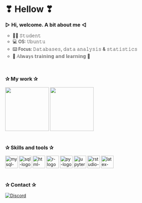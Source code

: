 # ❣ Hellow ❣

### ▷ Hi, welcome. A bit about me ◁
  <ul type="circle">
     <li> 👩‍💻️ 𝚂𝚝𝚞𝚍𝚎𝚗𝚝 </li>
     <li> 💻 OS: 𝚄𝚋𝚞𝚗𝚝𝚞 </li>
     <li> ⌨️ Focus: 𝙳𝚊𝚝𝚊𝚋𝚊𝚜𝚎𝚜, 𝚍𝚊𝚝𝚊 𝚊𝚗𝚊𝚕𝚢𝚜𝚒𝚜 & 𝚜𝚝𝚊𝚝𝚒𝚜𝚝𝚒𝚌𝚜 </li>
     <li> 🌺️ 𝔸𝕝𝕨𝕒𝕪𝕤 𝕥𝕣𝕒𝕚𝕟𝕚𝕟𝕘 𝕒𝕟𝕕 𝕝𝕖𝕒𝕣𝕟𝕚𝕟𝕘 🌺️</li>
  </ul>

<br>

### ✰ My work ✰
<div>
	<img height="140 cm" src="https://github-readme-stats.vercel.app/api?username=0draS0&hide=prs&show_icons=true&theme=tokyonight"/>
	<img height="140 cm" src="https://github-readme-stats.vercel.app/api/top-langs/?username=0draS0&layout=compact&theme=tokyonight"/> <!-- &layout=compact -->
</div>
<br>

### ✰ Skills and tools  ✰
<!--- Banner de lenguajes con iconos --->
<div style = "display: inline_block">
	<img alt = "mysql-logo" height ="40" width="40" src="https://cdn.jsdelivr.net/gh/devicons/devicon/icons/mysql/mysql-original.svg"/>
	<img alt = "sql-logo" height ="40" width="40" src="https://cdn.jsdelivr.net/gh/devicons/devicon/icons/microsoftsqlserver/microsoftsqlserver-plain.svg"/>
        <!-- <img alt = "php-logo" height ="40" width="40" src="https://cdn.jsdelivr.net/gh/devicons/devicon/icons/php/php-plain.svg"/> -->
	<img alt = "html-logo" height ="40" width="40" src="https://cdn.jsdelivr.net/gh/devicons/devicon/icons/html5/html5-plain.svg"/>
	<img alt = "r-logo" height ="40" width="40" src="https://cdn.jsdelivr.net/gh/devicons/devicon/icons/r/r-original.svg"/>
	<img alt = "py-logo" height ="40" width="40" src="https://cdn.jsdelivr.net/gh/devicons/devicon/icons/python/python-original.svg"/>
	<!-- <img alt = "c-logo" height ="40" width="40" src="https://cdn.jsdelivr.net/gh/devicons/devicon/icons/c/c-plain.svg"/> -->
        <img alt = "jupyter-logo" height ="40" width="40" src="https://cdn.jsdelivr.net/gh/devicons/devicon/icons/jupyter/jupyter-original.svg" />
	<img alt = "rstudio-logo" height ="40" width="40" src="https://cdn.jsdelivr.net/gh/devicons/devicon/icons/rstudio/rstudio-plain.svg" />
	<img alt = "latex-logo" height ="40" width="40" src="https://cdn.jsdelivr.net/gh/devicons/devicon/icons/latex/latex-original.svg" />
</div>
<br>


### ✰ Contact ✰ 
<div>
        <a href="discordapp.com/users/0draS0#0467" target="_blank"><img alt="Discord" src="https://img.shields.io/badge/Discord-7289DA?style=for-the-badge&logo=discord&logoColor=white"/></a>
<!--
	<a href="" target="_blank"><img alt="Facebook" src="https://img.shields.io/badge/Facebook-1877F2?style=for-the-badge&logo=facebook&logoColor=white"/></a>
	<a href="" target="_blank"><img alt="Gmail" src="https://img.shields.io/badge/Gmail-D14836?style=for-the-badge&logo=gmail&logoColor=white"/></a>
	<a href="" target="_blank"><img alt="Outlook" src="https://img.shields.io/badge/Microsoft_Outlook-0078D4?style=for-the-badge&logo=microsoft-outlook&logoColor=white"/></a>
	<a href="https://t.me/OdraS0" target="_blank"><img alt="Telegram" src="https://img.shields.io/badge/Telegram-2CA5E0?style=for-the-badge&logo=telegram&logoColor=white"/></a>
-->
</div>
